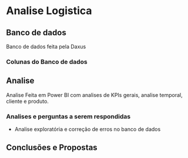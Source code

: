 # Analise Logistica
## Banco de dados

Banco de dados feita pela Daxus

### Colunas do Banco de dados

## Analise

Analise Feita em Power BI com analises de KPIs gerais, analise temporal, cliente e produto.

### Analises e perguntas a serem respondidas

- Analise exploratória e correção de erros no banco de dados

## Conclusões e Propostas
